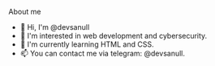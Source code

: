 About me
- 👋 Hi, I'm @devsanull
- 👀 I'm interested in web development and cybersecurity.
- 🌱 I'm currently learning HTML and CSS.
- 📫 You can contact me via telegram: @devsanull.
